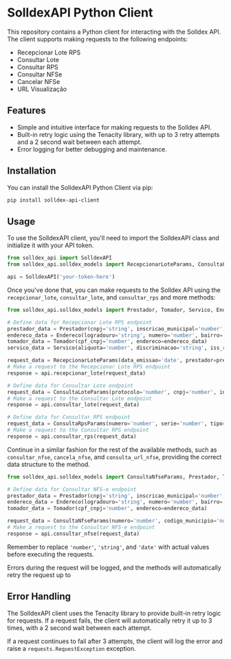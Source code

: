 # SolldexAPI Python Client

This repository contains a Python client for interacting with the Solldex API. The client supports making requests to the following endpoints:

- Recepcionar Lote RPS
- Consultar Lote
- Consultar RPS
- Consultar NFSe
- Cancelar NFSe
- URL Visualização

## Features

- Simple and intuitive interface for making requests to the Solldex API.
- Built-in retry logic using the Tenacity library, with up to 3 retry attempts and a 2 second wait between each attempt.
- Error logging for better debugging and maintenance.

## Installation

You can install the SolldexAPI Python Client via pip:

```bash
pip install solldex-api-client
```


## Usage

To use the SolldexAPI client, you'll need to import the SolldexAPI class and initialize it with your API token. 

```python
from solldex_api import SolldexAPI
from solldex_api.solldex_models import RecepcionarLoteParams, ConsultaLoteParams, ConsultaRpsParams

api = SolldexAPI('your-token-here')
```

Once you've done that, you can make requests to the Solldex API using the `recepcionar_lote`, `consultar_lote`, and `consultar_rps` and more methods:

```python
from solldex_api.solldex_models import Prestador, Tomador, Servico, Endereco

# Define data for Recepcionar Lote RPS endpoint
prestador_data = Prestador(cnpj='string', inscricao_municipal='number', codigo_municipio='number')
endereco_data = Endereco(logradouro='string', numero='number', bairro='string', uf='string', cep='number')
tomador_data = Tomador(cpf_cnpj='number', endereco=endereco_data)
servico_data = Servico(aliquota='number', discriminacao='string', iss_retido=True, item_lista_servico='number', codigo_tributario_municipio='number', valor_servicos='number')

request_data = RecepcionarLoteParams(data_emissao='date', prestador=prestador_data, tomador=tomador_data, servico=servico_data)
# Make a request to the Recepcionar Lote RPS endpoint
response = api.recepcionar_lote(request_data)

# Define data for Consultar Lote endpoint
request_data = ConsultaLoteParams(protocolo='number', cnpj='number', inscricao_municipal='number', codigo_municipio='number')
# Make a request to the Consultar Lote endpoint
response = api.consultar_lote(request_data)

# Define data for Consultar RPS endpoint
request_data = ConsultaRpsParams(numero='number', serie='number', tipo='number', cnpj='number', inscricao_municipal='number', codigo_municipio='number')
# Make a request to the Consultar RPS endpoint
response = api.consultar_rps(request_data)
```

Continue in a similar fashion for the rest of the available methods, such as `consultar_nfse`, `cancela_nfse`, and `consulta_url_nfse`, providing the correct data structure to the method.

```python
from solldex_api.solldex_models import ConsultaNfseParams, Prestador, Tomador, Endereco

# Define data for Consultar NFS-e endpoint
prestador_data = Prestador(cnpj='string', inscricao_municipal='number', codigo_municipio='number')
endereco_data = Endereco(logradouro='string', numero='number', bairro='string', uf='string', cep='number')
tomador_data = Tomador(cpf_cnpj='number', endereco=endereco_data)

request_data = ConsultaNfseParams(numero='number', codigo_municipio='number', data_inicial='date', data_final='date', prestador=prestador_data, tomador=tomador_data)
# Make a request to the Consultar NFS-e endpoint
response = api.consultar_nfse(request_data)
```

Remember to replace `'number'`, `'string'`, and `'date'` with actual values before executing the requests.

Errors during the request will be logged, and the methods will automatically retry the request up to

## Error Handling

The SolldexAPI client uses the Tenacity library to provide built-in retry logic for requests. If a request fails, the client will automatically retry it up to 3 times, with a 2 second wait between each attempt.

If a request continues to fail after 3 attempts, the client will log the error and raise a `requests.RequestException` exception.
